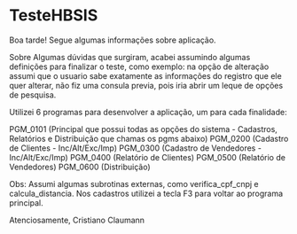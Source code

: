 # TesteHBSIS
Boa tarde! Segue algumas informações sobre aplicação.

Sobre Algumas dúvidas que surgiram, acabei assumindo algumas definições para finalizar o teste, como exemplo: na opção de alteração assumi
que o usuario sabe exatamente as informações do registro que ele quer alterar, não fiz uma consula previa, pois iria abrir um leque de 
opções de pesquisa.

Utilizei 6 programas para desenvolver a aplicação, um para cada finalidade:

PGM_0101 (Principal que possui todas as opções do sistema - Cadastros, Relatórios e Distribuição que chamas os pgms abaixo)
PGM_0200 (Cadastro de Clientes - Inc/Alt/Exc/Imp)
PGM_0300 (Cadastro de Vendedores - Inc/Alt/Exc/Imp)
PGM_0400 (Relatório de Clientes)
PGM_0500 (Relatório de Vendedores)
PGM_0600 (Distribuição)

Obs: Assumi algumas subrotinas externas, como verifica_cpf_cnpj e calcula_distancia.
     Nos cadastros utilizei a tecla F3 para voltar ao programa principal.
     
Atenciosamente,
Cristiano Claumann

